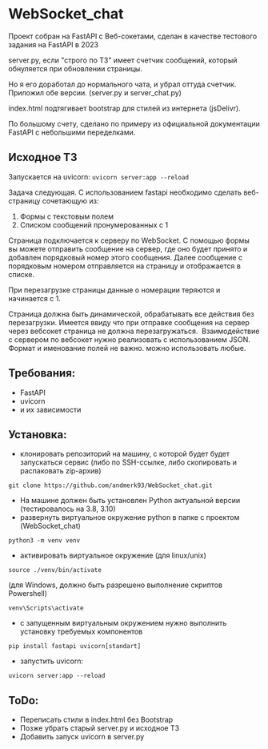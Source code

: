 # WebSocket_chat

Проект собран на FastAPI с Веб-сокетами, cделан в качестве тестового задания на FastAPI в 2023


server.py, если "строго по ТЗ" имеет счетчик сообщений, который обнуляется при обновлении страницы. 

Но я его доработал до нормального чата, и убрал оттуда счетчик. Приложил обе версии. (server.py и server_chat.py)

index.html подтягивает bootstrap для стилей из интернета (jsDelivr). 

По большому счету, сделано по примеру из официальной документации FastAPI с небольшими переделками. 

## Исходное ТЗ

Запускается на uvicorn:
`uvicorn server:app --reload`

Задача следующая. С использованием fastapi необходимо сделать веб-страницу сочетающую из:
1. Формы с текстовым полем
2. Списком сообщений пронумерованных с 1

Страница подключается к серверу по WebSocket.
С помощью формы вы можете отправить сообщение на сервер, где оно будет принято и добавлен порядковый номер этого сообщения.
Далее сообщение с порядковым номером отправляется на страницу и отображается в списке.

При перезагрузке страницы данные о номерации теряются и начинается с 1.

Страница должна быть динамической, обрабатывать все действия без перезагрузки. Имеется ввиду что при отправке сообщения на сервер через вебсокет страница не должна перезагружаться.  
Взаимодействие с сервером по вебсокет нужно реализовать с использованием JSON. Формат и именование полей не важно. можно использовать любые.

## Требования:
 - FastAPI
 - uvicorn
 - и их зависимости
 
 ## Установка:
 - клонировать репозиторий на машину, с которой будет будет запускаться сервис (либо по SSH-ссылке, либо скопировать и распаковать zip-архив)
```
git clone https://github.com/andmerk93/WebSocket_chat.git
```

- На машине должен быть установлен Python актуальной версии (тестировалось на 3.8, 3.10)
- развернуть виртуальное окружение python в папке с проектом (WebSocket_chat)
```
python3 -m venv venv
```
- активировать виртуальное окружение
(для linux/unix)
 ```
 source ./venv/bin/activate 
 ``` 
(для Windows, должно быть разрешено выполнение скриптов Powershell)
 ```
 venv\Scripts\activate
 ``` 

- с запущенным виртуальным окружением нужно выполнить установку требуемых компонентов
```
pip install fastapi uvicorn[standart]
```
- запустить uvicorn:
```
uvicorn server:app --reload
```

## ToDo:
 - Переписать стили в index.html без Bootstrap
 - Позже убрать старый server.py и исходное ТЗ
 - Добавить запуск uvicorn в server.py
